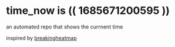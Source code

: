# time_now is (( 1685671200595 ))

an automated repo that shows the currnent time

inspired by [breakingheatmap](https://github.com/breakingheatmap/breakingheatmap)
